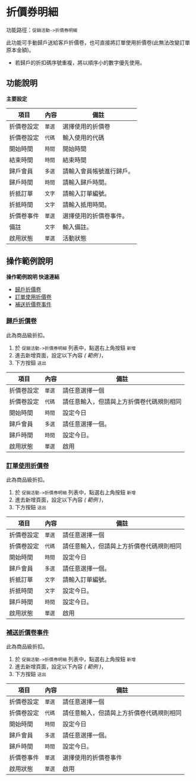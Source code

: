 #  折價券明細

功能路徑：`促銷活動->折價券明細`

此功能可手動歸戶送給客戶折價卷，也可直接將訂單使用折價卷(此無法改變訂單原本金額)。

* 若歸戶的折扣碼序號重複，將以順序小的數字優先使用。

##  功能說明

**主要設定**

| 項目  | 內容 | 備註 |
|---|---|---|
|折價卷設定|`單選`|選擇使用的折價卷|
|折價卷設定|`代碼`|輸入使用的代碼|
|開始時間|`時間`|開始時間|
|結束時間|`時間`|結束時間|
|歸戶會員|`多選`|請輸入會員帳號進行歸戶。|
|歸戶時間|`時間`|請輸入歸戶時間。|
|折抵訂單|`文字`|請輸入訂單編號。|
|折抵時間|`文字`|請輸入抵用時間。|
|折價卷事件|`單選`|選擇使用的折價卷事件。|
|備註|`文字`|輸入備註。|
|啟用狀態|`單選`|活動狀態|


## 操作範例說明

**操作範例說明 快速連結**

* [歸戶折價卷](guide/coupon-ticket#歸戶折價卷)
* [訂單使用折價卷](guide/coupon-ticket#訂單使用折價卷)
* [補送折價卷事件](guide/coupon-ticket#補送折價卷事件)


### [歸戶折價卷](guide/coupon-ticket#歸戶折價卷)

此為商品級折扣。

1. 於 `促銷活動->折價券明細` 列表中，點選右上角按鈕 `新增`
2. 進去新增頁面，設定以下內容 _( 範例 )_，
3. 下方按鈕 `送出`

| 項目  | 內容 | 備註 |
|---|---|---|
|折價卷設定|`單選`|請任意選擇一個|
|折價卷設定|`代碼`|請任意輸入，但請與上方折價卷代碼規則相同|
|開始時間|`時間`|設定今日|
|歸戶會員|`多選`|請任意選擇一個。|
|歸戶時間|`時間`|設定今日。|
|啟用狀態|`單選`|啟用|


### [訂單使用折價卷](guide/coupon-ticket#訂單使用折價卷)

此為商品級折扣。

1. 於 `促銷活動->折價券明細` 列表中，點選右上角按鈕 `新增`
2. 進去新增頁面，設定以下內容 _( 範例 )_，
3. 下方按鈕 `送出`

| 項目  | 內容 | 備註 |
|---|---|---|
|折價卷設定|`單選`|請任意選擇一個|
|折價卷設定|`代碼`|請任意輸入，但請與上方折價卷代碼規則相同|
|開始時間|`時間`|設定今日|
|歸戶會員|`多選`|請任意選擇一個。|
|折抵訂單|`文字`|請輸入訂單編號。|
|折抵時間|`文字`|設定今日。|
|歸戶時間|`時間`|設定今日。|
|啟用狀態|`單選`|啟用|


### [補送折價卷事件](guide/coupon-ticket#補送折價卷事件)

此為商品級折扣。

1. 於 `促銷活動->折價券明細` 列表中，點選右上角按鈕 `新增`
2. 進去新增頁面，設定以下內容 _( 範例 )_，
3. 下方按鈕 `送出`

| 項目  | 內容 | 備註 |
|---|---|---|
|折價卷設定|`單選`|請任意選擇一個|
|折價卷設定|`代碼`|請任意輸入，但請與上方折價卷代碼規則相同|
|開始時間|`時間`|設定今日|
|歸戶會員|`多選`|請任意選擇一個。|
|歸戶時間|`時間`|設定今日。|
|折價卷事件|`單選`|選擇使用的折價卷事件|
|啟用狀態|`單選`|啟用|